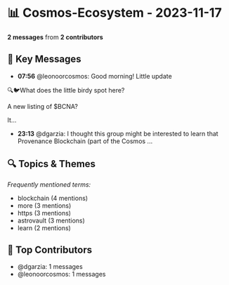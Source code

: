 # 📊 Cosmos-Ecosystem - 2023-11-17
**2 messages** from **2 contributors**

## 💬 Key Messages
- **07:56** @leonoorcosmos: Good morning!
Little update

🔍🐦What does the little birdy spot here?

A new listing of $BCNA?

It...
- **23:13** @dgarzia: I thought this group might be interested to learn that Provenance Blockchain (part of the Cosmos ...

## 🔍 Topics & Themes
*Frequently mentioned terms:*
- blockchain (4 mentions)
- more (3 mentions)
- https (3 mentions)
- astrovault (3 mentions)
- learn (2 mentions)

## 👥 Top Contributors
- @dgarzia: 1 messages
- @leonoorcosmos: 1 messages